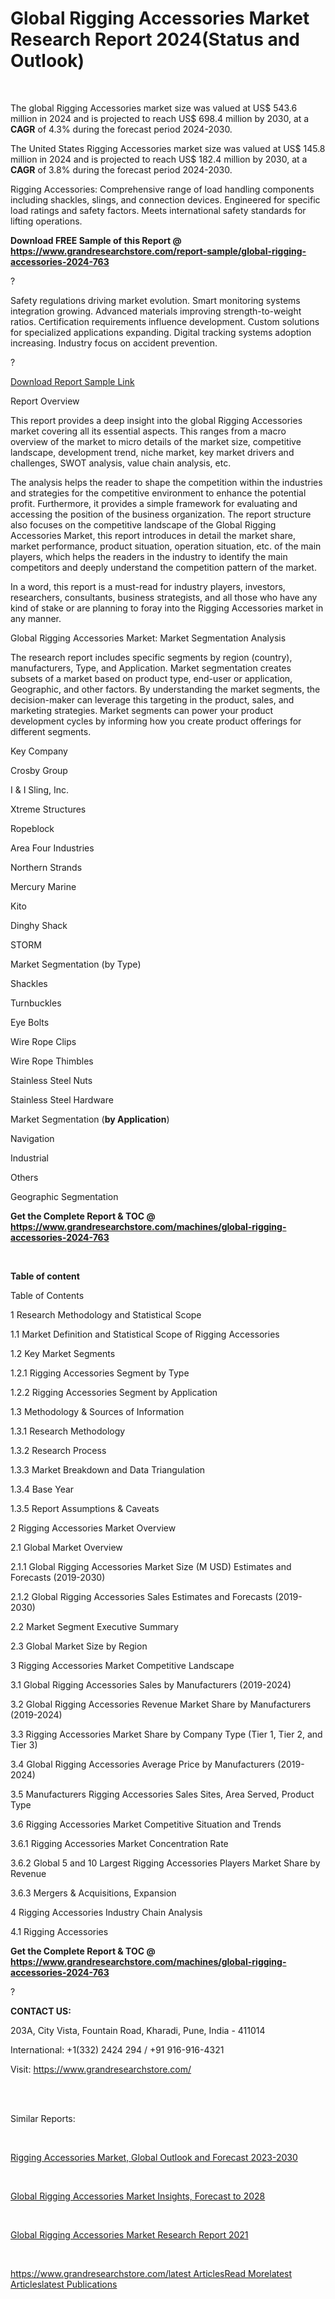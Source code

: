 <h1>Global Rigging Accessories Market Research Report 2024(Status and Outlook)</h1><br/><p>The global Rigging Accessories market size was valued at US$ 543.6 million in 2024 and is projected to reach US$ 698.4 million by 2030, at a <strong>CAGR</strong> of 4.3% during the forecast period 2024-2030.</p>
 
 
 
 <p>The United States Rigging Accessories market size was valued at US$ 145.8 million in 2024 and is projected to reach US$ 182.4 million by 2030, at a <strong>CAGR</strong> of 3.8% during the forecast period 2024-2030.</p>
 
 
 
 <p>Rigging Accessories: Comprehensive range of load handling components including shackles, slings, and connection devices. Engineered for specific load ratings and safety factors. Meets international safety standards for lifting operations.</p>
 
 
 
 <div><b>Download FREE Sample of this Report @ <a href="https://www.grandresearchstore.com/report-sample/global-rigging-accessories-2024-763">https://www.grandresearchstore.com/report-sample/global-rigging-accessories-2024-763</a></b></div>
 
 
 
 <p>? </p>
 
 
 
 <p>Safety regulations driving market evolution. Smart monitoring systems integration growing. Advanced materials improving strength-to-weight ratios. Certification requirements influence development. Custom solutions for specialized applications expanding. Digital tracking systems adoption increasing. Industry focus on accident prevention.</p>
 
 
 
 <p>? </p>
 
 
 
 <p><a href="https://www.grandresearchstore.com/mr-admin/report-sample/global-rigging-accessories-2024-763">Download Report Sample Link</a></p>
 
 
 
 <p>Report Overview</p>
 
 
 
 <p>This report provides a deep insight into the global Rigging Accessories market covering all its essential aspects. This ranges from a macro overview of the market to micro details of the market size, competitive landscape, development trend, niche market, key market drivers and challenges, SWOT analysis, value chain analysis, etc.</p>
 
 
 
 <p>The analysis helps the reader to shape the competition within the industries and strategies for the competitive environment to enhance the potential profit. Furthermore, it provides a simple framework for evaluating and accessing the position of the business organization. The report structure also focuses on the competitive landscape of the Global Rigging Accessories Market, this report introduces in detail the market share, market performance, product situation, operation situation, etc. of the main players, which helps the readers in the industry to identify the main competitors and deeply understand the competition pattern of the market.</p>
 
 
 
 <p>In a word, this report is a must-read for industry players, investors, researchers, consultants, business strategists, and all those who have any kind of stake or are planning to foray into the Rigging Accessories market in any manner.</p>
 
 
 
 <p>Global Rigging Accessories Market: Market Segmentation Analysis</p>
 
 
 
 <p>The research report includes specific segments by region (country), manufacturers, Type, and Application. Market segmentation creates subsets of a market based on product type, end-user or application, Geographic, and other factors. By understanding the market segments, the decision-maker can leverage this targeting in the product, sales, and marketing strategies. Market segments can power your product development cycles by informing how you create product offerings for different segments.</p>
 
 
 
 <p>Key Company</p>
 
 
 
 <p>Crosby Group</p>
 
 
 
 <p>I & I Sling, Inc.</p>
 
 
 
 <p>Xtreme Structures</p>
 
 
 
 <p>Ropeblock</p>
 
 
 
 <p>Area Four Industries</p>
 
 
 
 <p>Northern Strands</p>
 
 
 
 <p>Mercury Marine</p>
 
 
 
 <p>Kito</p>
 
 
 
 <p>Dinghy Shack</p>
 
 
 
 <p>STORM</p>
 
 
 
 <p>Market Segmentation (by Type)</p>
 
 
 
 <p>Shackles</p>
 
 
 
 <p>Turnbuckles</p>
 
 
 
 <p>Eye Bolts</p>
 
 
 
 <p>Wire Rope Clips</p>
 
 
 
 <p>Wire Rope Thimbles</p>
 
 
 
 <p>Stainless Steel Nuts</p>
 
 
 
 <p>Stainless Steel Hardware</p>
 
 
 
 <p>Market Segmentation (<strong>by Application</strong>)</p>
 
 
 
 <p>Navigation</p>
 
 
 
 <p>Industrial</p>
 
 
 
 <p>Others</p>
 
 
 
 <p>Geographic Segmentation</p>
 
 
 
 <div><b>Get the Complete Report & TOC @ <a href="https://www.grandresearchstore.com/machines/global-rigging-accessories-2024-763">https://www.grandresearchstore.com/machines/global-rigging-accessories-2024-763</a></b></div>
 
 
 
 <p><br />
 
 <b>Table of content</b></p>
 
 
 
 <p>Table of Contents<br />
 
 1 Research Methodology and Statistical Scope<br />
 
 1.1 Market Definition and Statistical Scope of Rigging Accessories<br />
 
 1.2 Key Market Segments<br />
 
 1.2.1 Rigging Accessories Segment by Type<br />
 
 1.2.2 Rigging Accessories Segment by Application<br />
 
 1.3 Methodology & Sources of Information<br />
 
 1.3.1 Research Methodology<br />
 
 1.3.2 Research Process<br />
 
 1.3.3 Market Breakdown and Data Triangulation<br />
 
 1.3.4 Base Year<br />
 
 1.3.5 Report Assumptions & Caveats<br />
 
 2 Rigging Accessories Market Overview<br />
 
 2.1 Global Market Overview<br />
 
 2.1.1 Global Rigging Accessories Market Size (M USD) Estimates and Forecasts (2019-2030)<br />
 
 2.1.2 Global Rigging Accessories Sales Estimates and Forecasts (2019-2030)<br />
 
 2.2 Market Segment Executive Summary<br />
 
 2.3 Global Market Size by Region<br />
 
 3 Rigging Accessories Market Competitive Landscape<br />
 
 3.1 Global Rigging Accessories Sales by Manufacturers (2019-2024)<br />
 
 3.2 Global Rigging Accessories Revenue Market Share by Manufacturers (2019-2024)<br />
 
 3.3 Rigging Accessories Market Share by Company Type (Tier 1, Tier 2, and Tier 3)<br />
 
 3.4 Global Rigging Accessories Average Price by Manufacturers (2019-2024)<br />
 
 3.5 Manufacturers Rigging Accessories Sales Sites, Area Served, Product Type<br />
 
 3.6 Rigging Accessories Market Competitive Situation and Trends<br />
 
 3.6.1 Rigging Accessories Market Concentration Rate<br />
 
 3.6.2 Global 5 and 10 Largest Rigging Accessories Players Market Share by Revenue<br />
 
 3.6.3 Mergers & Acquisitions, Expansion<br />
 
 4 Rigging Accessories Industry Chain Analysis<br />
 
 4.1 Rigging Accessories</p>
 
 
 
 <div><b>Get the Complete Report & TOC @ <a href="https://www.grandresearchstore.com/machines/global-rigging-accessories-2024-763">https://www.grandresearchstore.com/machines/global-rigging-accessories-2024-763</a></b></div>
 
 
 
 <p>? </p>
 
 
 
 <p><b>CONTACT US:</b><br />
 
 203A, City Vista, Fountain Road, Kharadi, Pune, India - 411014<br />
 
 International: +1(332) 2424 294 / +91 916-916-4321<br />
 
 Visit: <a href="https://www.grandresearchstore.com/">https://www.grandresearchstore.com/</a><br />
 
 <br />
 
 <br />
 
 Similar Reports:<br />
 
 <br />
 
 <a href="https://www.grandresearchstore.com/machines/global-rigging-accessories-forecast-2023-2030-499">Rigging Accessories Market, Global Outlook and Forecast 2023-2030</a><br />
 
 <br />
 
 <a href="https://www.grandresearchstore.com/machines/global-rigging-accessories-2028-667">Global Rigging Accessories Market Insights, Forecast to 2028</a><br />
 
 <br />
 
 <a href="https://www.grandresearchstore.com/manufacturing-and-construction/global-rigging-accessories-2021-629">Global Rigging Accessories Market Research Report 2021</a><br />
 
 <br />
 
 <a href="https://gyeongbokgung.com">https://www.grandresearchstore.com/</a><a href="https://hallyeomaritime.com">latest Articles</a><a href="https://jingwansa.com">Read More</a><a href="https://nguoiviet.jp/">latest Articles</a><a href="https://www.intelmarketresearch.com/">latest Publications</a></p>